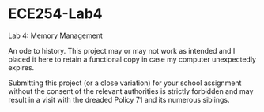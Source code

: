 # ECE254-Lab4

Lab 4: Memory Management

An ode to history. This project may or may not work as intended and I placed it here to retain a functional copy in case my computer unexpectedly expires.

Submitting this project (or a close variation) for your school assignment without the consent of the relevant authorities is strictly forbidden and may result in a visit with the dreaded Policy 71 and its numerous siblings.
